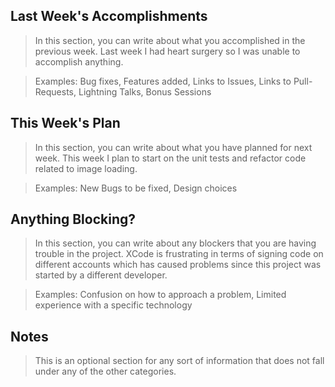## Last Week's Accomplishments

> In this section, you can write about what you accomplished in the previous week.
Last week I had heart surgery so I was unable to accomplish anything.

> Examples:
> Bug fixes, Features added, Links to Issues, Links to Pull-Requests, Lightning Talks, Bonus Sessions

## This Week's Plan

> In this section, you can write about what you have planned for next week.
This week I plan to start on the unit tests and refactor code related to image loading.

> Examples: New Bugs to be fixed, Design choices

## Anything Blocking?

> In this section, you can write about any blockers that you are having trouble in the project.
XCode is frustrating in terms of signing code on different accounts which has caused problems since this
project was started by a different developer.

> Examples: Confusion on how to approach a problem, Limited experience with a specific technology

## Notes

> This is an optional section for any sort of information that does not fall under any of the other categories.
